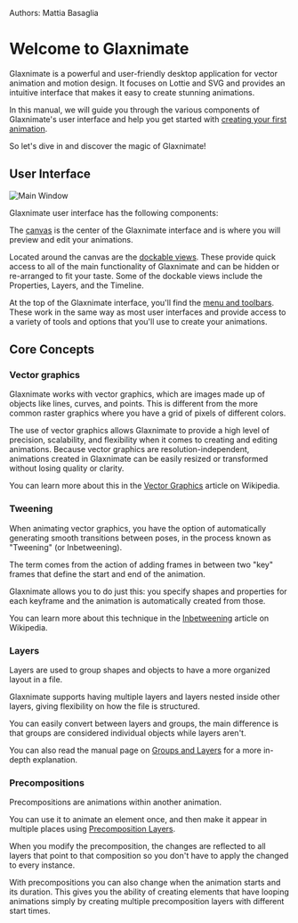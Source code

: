 Authors: Mattia Basaglia

#  Welcome to Glaxnimate

Glaxnimate is a powerful and user-friendly desktop application for vector animation and motion design.
It focuses on Lottie and SVG and provides an intuitive interface that makes it easy to create stunning animations.

In this manual, we will guide you through the various components of
Glaxnimate's user interface and help you get started with [creating your first animation](../tutorial/bouncy-ball/index.md).

So let's dive in and discover the magic of Glaxnimate!


## User Interface

![Main Window](/img/screenshots/main_window/main_window.png)

Glaxnimate user interface has the following components:


The [canvas](ui/canvas.md) is the center of the Glaxnimate interface and
is where you will preview and edit your animations.

Located around the canvas are the [dockable views](ui/docks.md).
These provide quick access to all of the main functionality of Glaxnimate
and can be hidden or re-arranged to fit your taste.
Some of the dockable views include the Properties, Layers, and the Timeline.


At the top of the Glaxnimate interface, you'll find the [menu and toolbars](ui/menus.md).
These work in the same way as most user interfaces and provide access to a variety of tools and options that you'll use to create your animations.


## Core Concepts

### Vector graphics

Glaxnimate works with vector graphics, which are images made up of
objects like lines, curves, and points. This is different from the more common
raster graphics where you have a grid of pixels of different colors.

The use of vector graphics allows Glaxnimate to provide a high level of
precision, scalability, and flexibility when it comes to creating and editing animations.
Because vector graphics are resolution-independent, animations created
in Glaxnimate can be easily resized or transformed without losing quality or clarity.

You can learn more about this in the [Vector Graphics](https://en.wikipedia.org/wiki/Vector_graphics)
article on Wikipedia.

### Tweening

When animating vector graphics, you have the option of automatically generating
smooth transitions between poses, in the process known as "Tweening" (or Inbetweening).

The term comes from the action of adding frames in between two "key" frames
that define the start and end of the animation.

Glaxnimate allows you to do just this: you specify shapes and properties
for each keyframe and the animation is automatically created from those.

You can learn more about this technique in the [Inbetweening](https://en.wikipedia.org/wiki/Inbetweening)
article on Wikipedia.

### Layers

Layers are used to group shapes and objects to have a more organized layout in a file.

Glaxnimate supports having multiple layers and layers nested inside other layers,
giving flexibility on how the file is structured.

You can easily convert between layers and groups, the main difference is that
groups are considered individual objects while layers aren't.

You can also read the manual page on [Groups and Layers](shapes.md#group) for a
more in-depth explanation.

### Precompositions

Precompositions are animations within another animation.

You can use it to animate an element once, and then make it appear in multiple
places using [Precomposition Layers](shapes.md#precomposition-layer).

When you modify the precomposition, the changes are reflected to all layers that
point to that composition so you don't have to apply the changed to every instance.

With precompositions you can also change when the animation starts and its duration.
This gives you the ability of creating elements that have looping animations simply
by creating multiple precomposition layers with different start times.

